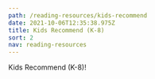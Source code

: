 ```yaml
---
path: /reading-resources/kids-recommend
date: 2021-10-06T12:35:38.975Z
title: Kids Recommend (K-8)
sort: 2
nav: reading-resources
---
```


Kids Recommend (K-8)!

